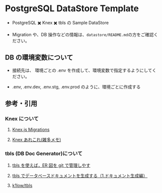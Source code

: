 # PostgreSQL DataStore Template

- PostgreSQL ✖️ Knex ✖️ tbls の Sample DataStore

- Migration や、DB 操作などの情報は、`datastore/README.md`の方をご確認ください。

## DB の環境変数について

- 接続先は、 環境ごとの .env を作成して、環境変数で指定するようにしてください。

- .env, .env.dev, .env.stg, .env.prod のように、環境ごとに作成する

## 参考・引用

### Knex について

1. [Knex.js Migrations](https://knexjs.org/guide/migrations.html#migration-cli)

2. [Knex あれこれ(雑多メモ)](https://qiita.com/kkk_xiv/items/cee4bcae0e24b8778889)

### tbls (DB Doc Generator)について

1. [tbls を使えば，ER 図を git で管理しやす](https://zenn.dev/yumemi_inc/articles/6caf17872b6521)

2. [tbls でデータベースドキュメントを生成する（1.ドキュメント生成編）](https://qiita.com/k1LoW/items/2010413a8547b1e6645e)

3. [k1low/tbls](https://hub.docker.com/r/k1low/tbls)
